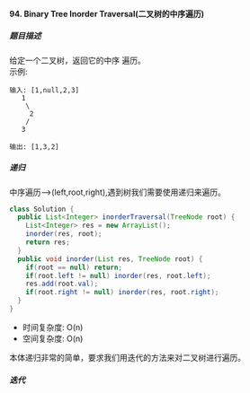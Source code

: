 #### 94. Binary Tree Inorder Traversal(二叉树的中序遍历)
##### 题目描述
给定一个二叉树，返回它的中序 遍历。  
示例: 
```
输入: [1,null,2,3]
   1
    \
     2
    /
   3

输出: [1,3,2]
```

##### 递归
中序遍历——>(left,root,right),遇到树我们需要使用递归来遍历。
```Java
class Solution {
  public List<Integer> inorderTraversal(TreeNode root) {
    List<Integer> res = new ArrayList();
    inorder(res, root);
    return res;
  }
  public void inorder(List res, TreeNode root) {
    if(root == null) return;
    if(root.left != null) inorder(res, root.left);
    res.add(root.val);
    if(root.right != null) inorder(res, root.right);
  }
}
```
* 时间复杂度: O(n)
* 空间复杂度: O(n)

本体递归非常的简单，要求我们用迭代的方法来对二叉树进行遍历。

##### 迭代
